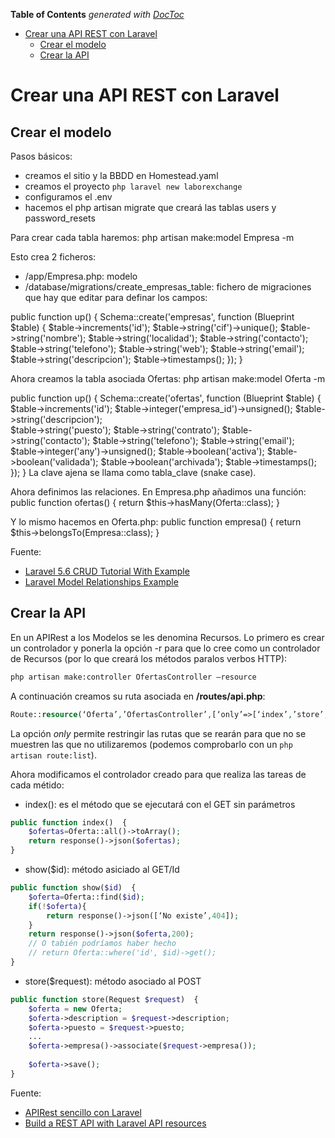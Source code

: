 <!-- START doctoc generated TOC please keep comment here to allow auto update -->
<!-- DON'T EDIT THIS SECTION, INSTEAD RE-RUN doctoc TO UPDATE -->
**Table of Contents**  *generated with [DocToc](https://github.com/thlorenz/doctoc)*

- [Crear una API REST con Laravel](#crear-una-api-rest-con-laravel)
  - [Crear el modelo](#crear-el-modelo)
  - [Crear la API](#crear-la-api)

<!-- END doctoc generated TOC please keep comment here to allow auto update -->

# Crear una API REST con Laravel

## Crear el modelo
Pasos básicos:
* creamos el sitio y la BBDD en Homestead.yaml
* creamos el proyecto `php laravel new laborexchange`
* configuramos el .env
* hacemos el php artisan migrate que creará las tablas users y password_resets

Para crear cada tabla haremos:
php artisan make:model Empresa -m

Esto crea 2 ficheros:
* /app/Empresa.php: modelo
* /database/migrations/create_empresas_table: fichero de migraciones que hay que editar para definar los campos:

public function up() {
    Schema::create('empresas', function (Blueprint $table) {
        $table->increments('id');
        $table->string('cif')->unique();
        $table->string('nombre');
        $table->string('localidad');
        $table->string('contacto');
        $table->string('telefono');
        $table->string('web');
        $table->string('email');
        $table->string('descripcion');
        $table->timestamps();
    });
}

Ahora creamos la tabla asociada Ofertas:
php artisan make:model Oferta -m

public function up() {
    Schema::create('ofertas', function (Blueprint $table) {
        $table->increments('id');
        $table->integer('empresa_id')->unsigned();
        $table->string('descripcion');            
        $table->string('puesto');
        $table->string('contrato');
        $table->string('contacto');
        $table->string('telefono');
        $table->string('email');
        $table->integer('any')->unsigned();
        $table->boolean('activa');
        $table->boolean('validada');
        $table->boolean('archivada');
        $table->timestamps();
    });
}
La clave ajena se llama como tabla_clave (snake case).

Ahora definimos las relaciones. En Empresa.php añadimos una función:
public function ofertas() {
    return $this->hasMany(Oferta::class);
}

Y lo mismo hacemos en Oferta.php:
public function empresa() {
    return $this->belongsTo(Empresa::class);
}



Fuente: 
* [Laravel 5.6 CRUD Tutorial With Example](https://appdividend.com/2018/02/23/laravel-5-6-crud-tutorial/)
* [Laravel Model Relationships Example](https://appdividend.com/2018/05/16/laravel-model-relationships-example/)

## Crear la API
En un APIRest a los Modelos  se les denomina Recursos. Lo primero es crear un controlador y ponerla la opción -r para que lo cree como un controlador de Recursos (por lo que creará los métodos paralos verbos HTTP):
```bash
php artisan make:controller OfertasController –resource
```

A continuación creamos su ruta asociada en **/routes/api.php**:
```php
Route::resource(‘Oferta’,’OfertasController’,[‘only’=>[‘index’,’store’,’show’,’update’,’destroy’ ]]);
```
La opción _only_ permite restringir las rutas que se rearán para que no se muestren las que no utilizaremos (podemos comprobarlo con un `php artisan route:list`).

Ahora modificamos el controlador creado para que realiza las tareas de cada métido:
* index(): es el método que se ejecutará con el GET sin parámetros
```php
public function index()  {
    $ofertas=Oferta::all()->toArray();
    return response()->json($ofertas);
}
  ```
* show($id): método asiciado al GET/Id
```php
public function show($id)  {
    $oferta=Oferta::find($id);
    if(!$oferta){
        return response()->json([‘No existe’,404]);
    }
    return response()->json($oferta,200);
    // O tabién podríamos haber hecho
    // return Oferta::where('id', $id)->get();
}
```
* store($request): método asociado al POST
```php
public function store(Request $request)  {
    $oferta = new Oferta;
    $oferta->description = $request->description;
    $oferta->puesto = $request->puesto;
    ...
    $oferta->empresa()->associate($request->empresa());
    
    $oferta->save();
}
```


Fuente: 
* [APIRest sencillo con Laravel](https://unprogramador.com/apirest-sencillo-con-laravel/)
* [Build a REST API with Laravel API resources](https://blog.pusher.com/build-rest-api-laravel-api-resources/)
